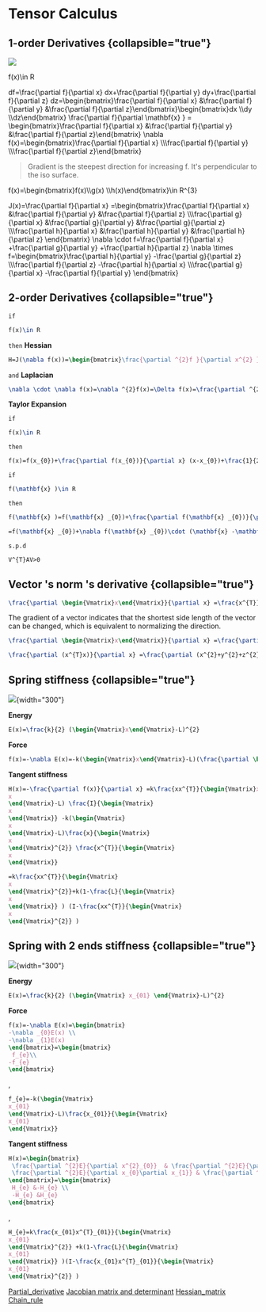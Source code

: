 # Tensor Calculus

## 1-order Derivatives {collapsible="true"}
![](gradient.png)

<procedure title="" >
<code-block lang="tex"> f(x)\in R </code-block>
<p> </p>
<code-block lang="tex"> df=\frac{\partial f}{\partial x} dx+\frac{\partial f}{\partial y} dy+\frac{\partial f}{\partial z} dz=\begin{bmatrix}\frac{\partial f}{\partial x}  &\frac{\partial f}{\partial y}  &\frac{\partial f}{\partial z}\end{bmatrix}\begin{bmatrix}dx \\dy \\dz\end{bmatrix}  </code-block>
</procedure>


<procedure title="" >
<code-block lang="tex"> \frac{\partial f}{\partial \mathbf{x} } = \begin{bmatrix}\frac{\partial f}{\partial x}  &\frac{\partial f}{\partial y}  &\frac{\partial f}{\partial z}\end{bmatrix} </code-block>
</procedure>

<procedure title="gradient" >
<code-block lang="tex"> \nabla f(x)=\begin{bmatrix}\frac{\partial f}{\partial x}  \\\frac{\partial f}{\partial y} \\\frac{\partial f}{\partial z}\end{bmatrix} </code-block>
</procedure>

> Gradient is the steepest direction for increasing f. It's perpendicular to the iso surface.



<procedure title="Jacobian" >
<code-block lang="tex"> f(x)=\begin{bmatrix}f(x)\\g(x) \\h(x)\end{bmatrix}\in R^{3} </code-block>
<p> </p>
<code-block lang="tex"> J(x)=\frac{\partial f}{\partial x} =\begin{bmatrix}\frac{\partial f}{\partial x} &\frac{\partial f}{\partial y}  &\frac{\partial f}{\partial z} \\\frac{\partial g}{\partial x} &\frac{\partial g}{\partial y}  &\frac{\partial g}{\partial z} \\\frac{\partial h}{\partial x} &\frac{\partial h}{\partial y}  &\frac{\partial h}{\partial z} \end{bmatrix}
  </code-block>
</procedure>


<procedure title="Deivergence" >
<code-block lang="tex"> \nabla \cdot f=\frac{\partial f}{\partial x} +\frac{\partial g}{\partial y} +\frac{\partial h}{\partial z} 
 </code-block>
</procedure>

<procedure title="Curl" >
<code-block lang="tex"> \nabla \times f=\begin{bmatrix}\frac{\partial h}{\partial y} -\frac{\partial g}{\partial z} \\\frac{\partial f}{\partial z} -\frac{\partial h}{\partial x}  \\\frac{\partial g}{\partial x} -\frac{\partial f}{\partial y} \end{bmatrix}
 </code-block>
</procedure>


## 2-order Derivatives {collapsible="true"}

`if`

```tex
f(x)\in R
```

`then` **Hessian**

```tex
H=J(\nabla f(x))=\begin{bmatrix}\frac{\partial ^{2}f }{\partial x^{2} }   & \frac{\partial ^{2}f }{\partial x \partial y}  & \frac{\partial ^{2}f }{\partial x \partial z}\\\frac{\partial ^{2}f }{\partial x \partial y}   & \frac{\partial ^{2}f }{\partial y^{2} }  & \frac{\partial ^{2}f }{\partial y \partial z}\\\frac{\partial ^{2}f }{\partial x \partial z}   & \frac{\partial ^{2}f }{\partial y \partial z} & \frac{\partial ^{2}f }{\partial z^{2}}\end{bmatrix}
```

`and` **Laplacian**

```tex
\nabla \cdot \nabla f(x)=\nabla ^{2}f(x)=\Delta f(x)=\frac{\partial ^{2}f}{\partial x^{2}}+ \frac{\partial ^{2}f}{\partial y^{2}}+\frac{\partial ^{2}f}{\partial z^{2}}
```

**Taylor Expansion**

`if`

```tex
f(x)\in R
```

`then`

```tex
f(x)=f(x_{0})+\frac{\partial f(x_{0})}{\partial x} (x-x_{0})+\frac{1}{2}\frac{\partial f^{2}(x_{0})}{\partial x^{}2}(x-x_{0})^{2}+...  
```

`if`

```tex
f(\mathbf{x} )\in R
```

`then`

```tex
f(\mathbf{x} )=f(\mathbf{x} _{0})+\frac{\partial f(\mathbf{x} _{0})}{\partial \mathbf{x} } (\mathbf{x} -\mathbf{x} _{0})+\frac{1}{2}(\mathbf{x} -\mathbf{x} _{0})^{T}\frac{\partial f^{2}(\mathbf{x} _{0})}{\partial \mathbf{x} ^{2}}(\mathbf{x} -\mathbf{x} _{0})^{2}+...  
```

```tex
=f(\mathbf{x} _{0})+\nabla f(\mathbf{x} _{0})\cdot (\mathbf{x} -\mathbf{x}_{0})+\frac{1}{2} (\mathbf{x} -\mathbf{x} _{0})^{T}H(\mathbf{x} -\mathbf{x} _{0})+...
```

`s.p.d`

```tex
V^{T}AV>0
```

## Vector 's norm 's derivative {collapsible="true"}

```tex
\frac{\partial \begin{Vmatrix}x\end{Vmatrix}}{\partial x} =\frac{x^{T}}{\begin{Vmatrix}x\end{Vmatrix}} 
```

The gradient of a vector indicates that the shortest side length of the vector can be changed, which is equivalent to
normalizing the direction.

```tex
\frac{\partial \begin{Vmatrix}x\end{Vmatrix}}{\partial x} =\frac{\partial (x^{T}x)^{1/2}}{\partial x} =\frac{1}{2} (x^{T}x)^{-1/2}\frac{\partial (x^{T}x)}{\partial x} = \frac{1}{2\begin{Vmatrix}x\end{Vmatrix}} 2x^{T}=\frac{x^{T}}{\begin{Vmatrix}x\end{Vmatrix}} 
```

```tex
\frac{\partial (x^{T}x)}{\partial x} =\frac{\partial (x^{2}+y^{2}+z^{2})}{\partial x} =\begin{bmatrix}2x &2y &2z\end{bmatrix} =2x^{T}
```

## Spring stiffness {collapsible="true"}

![](Spring.png){width="300"}

**Energy**

```tex
E(x)=\frac{k}{2} (\begin{Vmatrix}x\end{Vmatrix}-L)^{2}
```

**Force**

```tex
f(x)=-\nabla E(x)=-k(\begin{Vmatrix}x\end{Vmatrix}-L)(\frac{\partial \begin{Vmatrix}x\end{Vmatrix}}{\partial x} )^{T}=-k(\begin{Vmatrix}x\end{Vmatrix}-L)\frac{x}{\begin{Vmatrix}x\end{Vmatrix}} 
```

**Tangent stiffness**

```tex
H(x)=-\frac{\partial f(x)}{\partial x} =k\frac{xx^{T}}{\begin{Vmatrix}x\end{Vmatrix}^{2}}+k(\begin{Vmatrix}
x
\end{Vmatrix}-L) \frac{I}{\begin{Vmatrix}
x
\end{Vmatrix}} -k(\begin{Vmatrix}
x
\end{Vmatrix}-L)\frac{x}{\begin{Vmatrix}
x
\end{Vmatrix}^{2}} \frac{x^{T}}{\begin{Vmatrix}
x
\end{Vmatrix}}
```

```tex
=k\frac{xx^{T}}{\begin{Vmatrix}
x
\end{Vmatrix}^{2}}+k(1-\frac{L}{\begin{Vmatrix}
x
\end{Vmatrix}} ) (I-\frac{xx^{T}}{\begin{Vmatrix}
x
\end{Vmatrix}^{2}} )
```

## Spring with 2 ends stiffness {collapsible="true"}

![](Spring2.png){width="300"}

**Energy**

```tex
E(x)=\frac{k}{2} (\begin{Vmatrix} x_{01} \end{Vmatrix}-L)^{2}
```

**Force**

```tex
f(x)=-\nabla E(x)=\begin{bmatrix}
-\nabla _{0}E(x) \\
-\nabla _{1}E(x)
\end{bmatrix}=\begin{bmatrix}
 f_{e}\\
-f_{e}
\end{bmatrix}
```

,

```tex
f_{e}=-k(\begin{Vmatrix}
x_{01}
\end{Vmatrix}-L)\frac{x_{01}}{\begin{Vmatrix}
x_{01}
\end{Vmatrix}} 
```

**Tangent stiffness**

```tex
H(x)=\begin{bmatrix}
 \frac{\partial ^{2}E}{\partial x^{2}_{0}}  & \frac{\partial ^{2}E}{\partial x_{0}\partial x_{1}} \\
 \frac{\partial ^{2}E}{\partial x_{0}\partial x_{1}} & \frac{\partial ^{2}E}{\partial x^{2}_{1}}
\end{bmatrix}=\begin{bmatrix}
 H_{e} &-H_{e} \\
 -H_{e} &H_{e}
\end{bmatrix}
```

,

```tex
H_{e}=k\frac{x_{01}x^{T}_{01}}{\begin{Vmatrix}
x_{01}
\end{Vmatrix}^{2}} +k(1-\frac{L}{\begin{Vmatrix}
x_{01}
\end{Vmatrix}} )(I-\frac{x_{01}x^{T}_{01}}{\begin{Vmatrix}
x_{01}
\end{Vmatrix}^{2}} )
```












<seealso>
    <category ref="wiki">
        <a href="https://en.wikipedia.org/wiki/Partial_derivative">Partial_derivative</a>
        <a href="https://en.wikipedia.org/wiki/Jacobian_matrix_and_determinant">Jacobian matrix and determinant</a>
        <a href="https://en.wikipedia.org/wiki/Hessian_matrix">Hessian_matrix</a>
        <a href="https://en.wikipedia.org/wiki/Chain_rule">Chain_rule</a>
    </category>
</seealso>